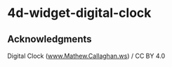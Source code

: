 4d-widget-digital-clock
======================

Acknowledgments
---
Digital Clock (www.Mathew.Callaghan.ws) / CC BY 4.0

